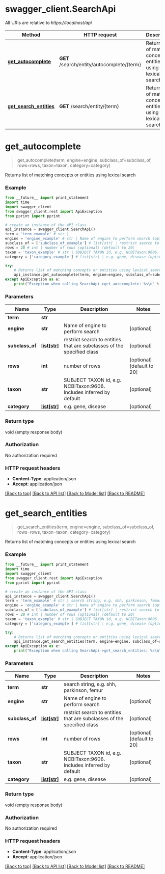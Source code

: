 # swagger_client.SearchApi

All URIs are relative to *https://localhost/api*

Method | HTTP request | Description
------------- | ------------- | -------------
[**get_autocomplete**](SearchApi.md#get_autocomplete) | **GET** /search/entity/autocomplete/{term} | Returns list of matching concepts or entities using lexical search
[**get_search_entities**](SearchApi.md#get_search_entities) | **GET** /search/entity/{term} | Returns list of matching concepts or entities using lexical search


# **get_autocomplete**
> get_autocomplete(term, engine=engine, subclass_of=subclass_of, rows=rows, taxon=taxon, category=category)

Returns list of matching concepts or entities using lexical search

### Example 
```python
from __future__ import print_statement
import time
import swagger_client
from swagger_client.rest import ApiException
from pprint import pprint

# create an instance of the API class
api_instance = swagger_client.SearchApi()
term = 'term_example' # str | 
engine = 'engine_example' # str | Name of engine to perform search (optional)
subclass_of = ['subclass_of_example'] # list[str] | restrict search to entities that are subclasses of the specified class (optional)
rows = 20 # int | number of rows (optional) (default to 20)
taxon = 'taxon_example' # str | SUBJECT TAXON id, e.g. NCBITaxon:9606. Includes inferred by default (optional)
category = ['category_example'] # list[str] | e.g. gene, disease (optional)

try: 
    # Returns list of matching concepts or entities using lexical search
    api_instance.get_autocomplete(term, engine=engine, subclass_of=subclass_of, rows=rows, taxon=taxon, category=category)
except ApiException as e:
    print("Exception when calling SearchApi->get_autocomplete: %s\n" % e)
```

### Parameters

Name | Type | Description  | Notes
------------- | ------------- | ------------- | -------------
 **term** | **str**|  | 
 **engine** | **str**| Name of engine to perform search | [optional] 
 **subclass_of** | [**list[str]**](str.md)| restrict search to entities that are subclasses of the specified class | [optional] 
 **rows** | **int**| number of rows | [optional] [default to 20]
 **taxon** | **str**| SUBJECT TAXON id, e.g. NCBITaxon:9606. Includes inferred by default | [optional] 
 **category** | [**list[str]**](str.md)| e.g. gene, disease | [optional] 

### Return type

void (empty response body)

### Authorization

No authorization required

### HTTP request headers

 - **Content-Type**: application/json
 - **Accept**: application/json

[[Back to top]](#) [[Back to API list]](../README.md#documentation-for-api-endpoints) [[Back to Model list]](../README.md#documentation-for-models) [[Back to README]](../README.md)

# **get_search_entities**
> get_search_entities(term, engine=engine, subclass_of=subclass_of, rows=rows, taxon=taxon, category=category)

Returns list of matching concepts or entities using lexical search

### Example 
```python
from __future__ import print_statement
import time
import swagger_client
from swagger_client.rest import ApiException
from pprint import pprint

# create an instance of the API class
api_instance = swagger_client.SearchApi()
term = 'term_example' # str | search string, e.g. shh, parkinson, femur
engine = 'engine_example' # str | Name of engine to perform search (optional)
subclass_of = ['subclass_of_example'] # list[str] | restrict search to entities that are subclasses of the specified class (optional)
rows = 20 # int | number of rows (optional) (default to 20)
taxon = 'taxon_example' # str | SUBJECT TAXON id, e.g. NCBITaxon:9606. Includes inferred by default (optional)
category = ['category_example'] # list[str] | e.g. gene, disease (optional)

try: 
    # Returns list of matching concepts or entities using lexical search
    api_instance.get_search_entities(term, engine=engine, subclass_of=subclass_of, rows=rows, taxon=taxon, category=category)
except ApiException as e:
    print("Exception when calling SearchApi->get_search_entities: %s\n" % e)
```

### Parameters

Name | Type | Description  | Notes
------------- | ------------- | ------------- | -------------
 **term** | **str**| search string, e.g. shh, parkinson, femur | 
 **engine** | **str**| Name of engine to perform search | [optional] 
 **subclass_of** | [**list[str]**](str.md)| restrict search to entities that are subclasses of the specified class | [optional] 
 **rows** | **int**| number of rows | [optional] [default to 20]
 **taxon** | **str**| SUBJECT TAXON id, e.g. NCBITaxon:9606. Includes inferred by default | [optional] 
 **category** | [**list[str]**](str.md)| e.g. gene, disease | [optional] 

### Return type

void (empty response body)

### Authorization

No authorization required

### HTTP request headers

 - **Content-Type**: application/json
 - **Accept**: application/json

[[Back to top]](#) [[Back to API list]](../README.md#documentation-for-api-endpoints) [[Back to Model list]](../README.md#documentation-for-models) [[Back to README]](../README.md)

